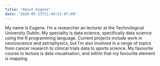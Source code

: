 ```yaml
---
title: "About Eugene"
date: "2020-05-23T21:48:51-07:00"
---
```

My name is Eugene. I’m a researcher an lecturer at the Technological University Dublin. My speciality is data science, specifically data science using the R programming language. Current projects include work in neuroscience and astrophysics, but I’m also involved in a range of topics from cancer research to clinical trials data to sports science. My favourite course to lecture is data visualisation, and within that my favourite element is mapping.
